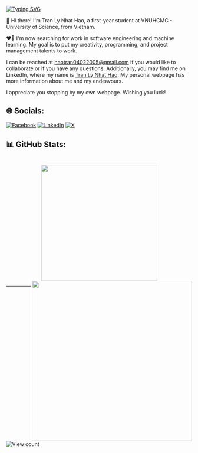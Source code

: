 [![Typing SVG](https://readme-typing-svg.demolab.com?font=Fira+Code&pause=1000&color=00AFB9&random=false&width=435&lines=Willkommen+auf+meiner+Seite;Welcome+to+my+page)](https://git.io/typing-svg)
<!--
```
                                          .-/+oossssoo+/-.             
                                      `:+ssssssssssssssssss+:`         
                                    -+ssssssssssssssssssyyssss+-       
                                  .ossssssssssssssssssdMMMNysssso.     
                                 /ssssssssssshdmmNNmmyNMMMMhssssss/    
                                +ssssssssshmydMMMMMMMNddddyssssssss+   
                               /sssssssshmmmmhhhyyyyhmNMMMNhssssssss/  
                              .ssssssssdMMMNhsssssssssshNMMMdssssssss. 
                              +sssshhhyNMMNyssssssssssssyNMMMysssssss+
                              ossyNMMMNyMMhsssssssssssssshmmmhssssssso
                              ossyNMMMNyMMhsssssssssssssshmmmhssssssso
                              +sssshhhyNMMNyssssssssssssyNMMMysssssss+
                              .ssssssssdMMMNhsssssssssshNMMMdssssssss. 
                               /sssssssshmmmhyhhyyyyhdNMMMNhssssssss/  
                                +sssssssssdmydMMMMMMMMddddyssssssss+   
                                 /sssssssssssssdmyddsMMMMMdyssssas/
                                   +sssssssssssssssssssdMMNMsssss/
                                    -+ssssssssssssssssssyysssss+-
                                     -:+sssssssssssssssssssss+:-
                                         .-/+ossossososso+/-.      
```
-->
👋 Hi there! I'm Tran Ly Nhat Hao, a first-year student at VNUHCMC - University of Science, from Vietnam.

❤️‍🔥 I'm now searching for work in software engineering and machine learning. My goal is to put my creativity, programming, and project management talents to work.

I can be reached at haotran04022005@gmail.com if you would like to collaborate or if you have any questions. Additionally, you may find me on LinkedIn, where my name is [Tran Ly Nhat Hao](https://www.linkedin.com/in/tranlynhathao/). My personal webpage has more information about me and my endeavours.

I appreciate you stopping by my own webpage. Wishing you luck!


## 🌐 Socials:
[![Facebook](https://img.shields.io/badge/Facebook-%231877F2.svg?logo=Facebook&logoColor=white)](https://facebook.com/nhathao.tranly.3) [![LinkedIn](https://img.shields.io/badge/LinkedIn-%230077B5.svg?logo=linkedin&logoColor=white)](https://linkedin.com/in/tranlynhathao) [![X](https://img.shields.io/badge/X-black.svg?logo=X&logoColor=white)](https://x.com/TranLyNhatHao) 

<!-- [![Instagram](https://img.shields.io/badge/Instagram-%23E4405F.svg?logo=Instagram&logoColor=white)](https://instagram.com/nhathao0402) -->

<!-- # 📊 GitHub Stats:
![](https://github-readme-stats.vercel.app/api?username=tranlynhathao&theme=radical&hide_border=false&include_all_commits=false&count_private=false)<br/>
![](https://github-readme-streak-stats.herokuapp.com/?user=tranlynhathao&theme=radical&hide_border=false)<br/>
![](https://github-readme-stats.vercel.app/api/top-langs/?username=tranlynhathao&theme=radical&hide_border=false&include_all_commits=false&count_private=false&layout=compact) -->

## 📊 GitHub Stats:
<br>
<div align=center>
  <a href="#" title="">
    <img width="315" align="center" src="https://github-readme-stats.vercel.app/api/top-langs/?username=tranlynhathao&theme=cobalt2&hide_border=false&include_all_commits=false&count_private=false&layout=compact" />
  </a>
  <a href="#" title="">
    <img align="right" width="434" src="https://github-readme-stats.vercel.app/api?username=tranlynhathao&theme=cobalt2&hide_border=false&include_all_commits=false&count_private=false" />
  </a>
</div> 

<!-- <p align="center">
<img src="https://github.com/tranlynhathao/github-stats/blob/master/generated/overview.svg">
<img src="https://github.com/tranlynhathao/github-stats/blob/master/generated/languages.svg">
</p> -->



<!-- ## 🏆 GitHub Trophies
[![trophy](https://github-profile-trophy.vercel.app/?username=ryo-ma&theme=onedark)](https://github.com/ryo-ma/github-profile-trophy) -->

<!--### 🔝 Top Contributed Repo
![](https://github-contributor-stats.vercel.app/api?username=tranlynhathao&limit=5&theme=tokyonight&combine_all_yearly_contributions=true) -->

<!--
<p align="center">
 <img width="1000" src="assets/github-snake.svg" alt="snake"/>
</p> -->

---

![View count](https://komarev.com/ghpvc/?username=tranlynhathao)

<!-- ![](https://capsule-render.vercel.app/api?type=waving&height=100&color=gradient&section=footer&reversal=false&fontAlign=50&fontAlignY=50&animation=twinkling) -->
